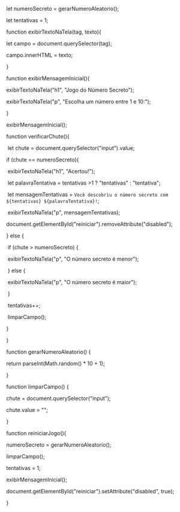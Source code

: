 let numeroSecreto = gerarNumeroAleatorio();

let tentativas = 1;

function exibirTextoNaTela(tag, texto){

  let campo = document.querySelector(tag);

  campo.innerHTML = texto;

}

function exibirMensagemInicial(){

  exibirTextoNaTela("h1", "Jogo do Número Secreto");

  exibirTextoNaTela("p", "Escolha um número entre 1 e 10:");

}

exibirMensagemInicial();

function verificarChute(){

​    let chute = document.querySelector("input").value;

  if (chute == numeroSecreto){

​    exibirTextoNaTela("h1", "Acertou!");

​    let palavraTentativa = tentativas >1 ? "tentativas" : "tentativa";

​    let mensagemTentativas = `Você descobriu o número secreto com ${tentativas} ${palavraTentativa}!`;

​    exibirTextoNaTela("p", mensagemTentativas);

​    document.getElementById("reiniciar").removeAttribute("disabled");

  } else {

​    if (chute > numeroSecreto) {

​      exibirTextoNaTela("p", "O número secreto é menor");

​    } else {

​      exibirTextoNaTela("p", "O número secreto é maior");

​    }

​    tentativas++;

​    limparCampo();

  }

}

function gerarNumeroAleatorio() {

  return parseInt(Math.random() * 10 + 1);

}

function limparCampo() {

  chute = document.querySelector("input");

  chute.value = "";

}

function reiniciarJogo(){

  numeroSecreto = gerarNumeroAleatorio();

  limparCampo();

  tentativas = 1;

  exibirMensagemInicial();

  document.getElementById("reiniciar").setAttribute("disabled", true);

}